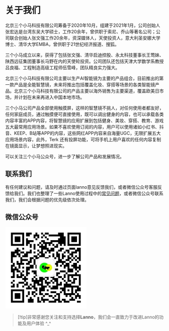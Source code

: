 # 关于我们

北京三个小马科技有限公司筹备于2020年10月，组建于2021年1月，公司创始人张宏达是台湾东吴大学硕士，工作20余年，曾供职于索尼、乔山等著名公司；公司联合创始人张文强工作20余年，资深媒体人，天使投资人，意大利圣安娜大学博士、清华大学EMBA，曾供职于21世纪经济报道、搜狐。<br/>
 
三个小马成立以来，获得了包括张文强、清华启迪控股、永太科技董事长王莺妹、陕西远征集团董事长马野在内的天使轮投资。公司团队还包括天津大学数学系教授吕良福、工程制造高级工程师伍雪峰，团队精良实力强大。<br/>
 
北京三个小马科技有限公司主要以生产AI智能镜为主要的产品组合，目前推出的第一款产品是全能智慧镜，未来将推出包括覆盖化妆、穿搭等场景的各类智能镜产品。北京三个小马科技有限公司的产品主要以海外销售为主要渠道，覆盖欧美日市场，并计划在未来再进入中国本地市场。<br/>
 
三个小马公司产品全部使用触摸屏，这样的智慧镜不挑人，对任何使用者都友好，任何家庭成员，通过触摸便可直接使用，既可以调出健身的内容，也可以承载各类内容丰富的APP内容，将智慧镜的应用扩展到包括健身、美妆、穿搭、教育、游戏五大最常用应用场景。如果不喜欢使用订阅的内容，用户可以使用诸如小红书、抖音、KEEP、B站等APP的内容，这些网红APP内容来自海量UGC，无限扩展五大应用场景内容，此外，Terk 还有投屏功能，可将手机上用户喜欢的任何内容复制在镜面显示，让梦想照进现实。<br/>
 
可以关注三个小马公众号，进一步了解公司产品和发展情况。

## 联系我们
有任何建议和问题，请及时通过页面lanno意见反馈我们，或者微信公众号客服反馈给我们。我们也整理了一些Lanno使用过程中的[常见问题](/README.md)，或者微信公众号联系我们，我们会根据问题的优先级依次处理。


## 微信公众号

![img](./images/qrcode.jpg)

> [!tip]非常感谢您关注和支持选择**Lanno**，我们会一直致力于改进Lanno的功能及用户体验 ^\_^               